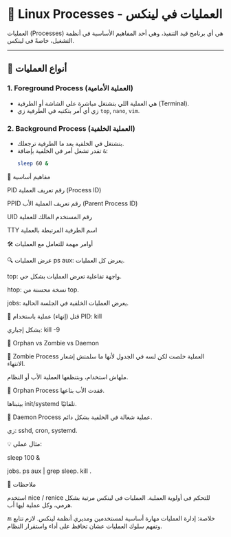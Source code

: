 <div dir="ltr">
  
# 🧠 Linux Processes - العمليات في لينكس

العمليات (Processes) هي أي برنامج قيد التنفيذ، وهي أحد المفاهيم الأساسية في أنظمة التشغيل، خاصةً في لينكس.

---

## 🧩 أنواع العمليات

### 1. Foreground Process (العملية الأمامية)
- هي العملية اللي بتشتغل مباشرة على الشاشة أو الطرفية (Terminal).
- زي أي أمر بتكتبه في الطرفية زي `top`, `nano`, `vim`.

### 2. Background Process (العملية الخلفية)
- بتشتغل في الخلفية بعد ما الطرفية ترجعلك.
- تقدر تشغل أمر في الخلفية بإضافة `&`:
  ```bash
  sleep 60 &


🧠 مفاهيم أساسية

PID	رقم تعريف العملية (Process ID)

PPID	رقم تعريف العملية الأب (Parent Process ID)

UID	رقم المستخدم المالك للعملية

TTY	اسم الطرفية المرتبطة بالعملية


🛠️ أوامر مهمة للتعامل مع العمليات

🔍 عرض العمليات
ps aux: يعرض كل العمليات.

top: واجهة تفاعلية تعرض العمليات بشكل حي.

htop: نسخة محسنة من top.

jobs: يعرض العمليات الخلفية في الجلسة الحالية.

🧼 قتل (إنهاء) عملية
باستخدام PID:
kill <PID>

بشكل إجباري:
kill -9 <PID>


🌱 Orphan vs Zombie vs Daemon

👻 Zombie Process
العملية خلصت لكن لسه في الجدول لأنها ما سلمتش إشعار الانتهاء.

ملهاش استخدام، وبتنظفها العملية الأب أو النظام.

👶 Orphan Process
فقدت الأب بتاعها.

بيتبناها init/systemd تلقائيًا.

🧞 Daemon Process
عملية شغالة في الخلفية بشكل دائم.

زي: sshd, cron, systemd.

💡 مثال عملي:

sleep 100 &

jobs.
ps aux | grep sleep.
kill <PID>.

📌 ملاحظات

استخدم nice / renice للتحكم في أولوية العملية.
العمليات في لينكس مرتبة بشكل هرمي، وكل عملية ليها أب.


🔚 خلاصة:
إدارة العمليات مهارة أساسية لمستخدمين ومديري أنظمة لينكس. لازم تتابع وتفهم سلوك العمليات عشان تحافظ على أداء واستقرار النظام.

</div>
